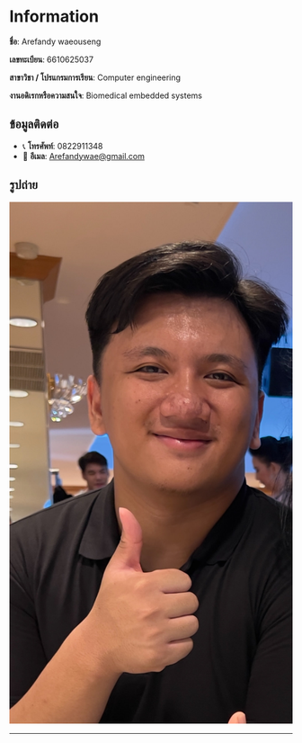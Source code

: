 # Information

**ชื่อ**: Arefandy waeouseng

**เลขทะเบียน**: 6610625037

**สาขาวิชา / โปรแกรมการเรียน**: Computer engineering

**งานอดิเรกหรือความสนใจ**: Biomedical embedded systems

## ข้อมูลติดต่อ

- 📞 **โทรศัพท์**: 0822911348
- 📧 **อีเมล**: Arefandywae@gmail.com

## รูปถ่าย

![My Photo](./image.jpg)

---
